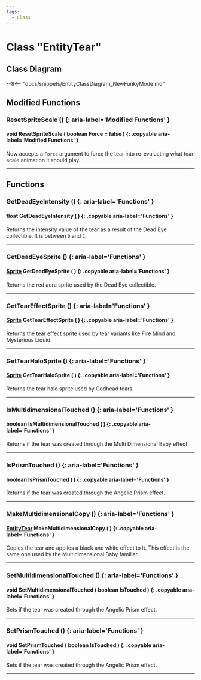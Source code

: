 ```yaml
---
tags:
  - Class
---
```

# Class "EntityTear"

## Class Diagram
--8<-- "docs/snippets/EntityClassDiagram_NewFunkyMode.md"
## Modified Functions

### ResetSpriteScale () {: aria-label='Modified Functions' }
#### void ResetSpriteScale ( boolean Force = false ) {: .copyable aria-label='Modified Functions' }
Now accepts a `Force` argument to force the tear into re-evaluating what tear scale animation it should play.

___
## Functions

### GetDeadEyeIntensity () {: aria-label='Functions' }
#### float GetDeadEyeIntensity ( ) {: .copyable aria-label='Functions' }
Returns the intensity value of the tear as a result of the Dead Eye collectible. It is between `0` and `1`.

___
### GetDeadEyeSprite () {: aria-label='Functions' }
#### [Sprite](Sprite.md) GetDeadEyeSprite ( ) {: .copyable aria-label='Functions' }
Returns the red aura sprite used by the Dead Eye collectible.

___
### GetTearEffectSprite () {: aria-label='Functions' }
#### [Sprite](Sprite.md) GetTearEffectSprite ( ) {: .copyable aria-label='Functions' }
Returns the tear effect sprite used by tear variants like Fire Mind and Mysterious Liquid.

___
### GetTearHaloSprite () {: aria-label='Functions' }
#### [Sprite](Sprite.md) GetTearHaloSprite ( ) {: .copyable aria-label='Functions' }
Returns the tear halo sprite used by Godhead tears.

___
### IsMultidimensionalTouched () {: aria-label='Functions' }
#### boolean IsMultidimensionalTouched ( ) {: .copyable aria-label='Functions' }
Returns if the tear was created through the Multi Dimensional Baby effect.

___
### IsPrismTouched () {: aria-label='Functions' }
#### boolean IsPrismTouched ( ) {: .copyable aria-label='Functions' }
Returns if the tear was created through the Angelic Prism effect.

___
### MakeMultidimensionalCopy () {: aria-label='Functions' }
#### [EntityTear](EntityTear.md) MakeMultidimensionalCopy ( ) {: .copyable aria-label='Functions' }
Copies the tear and applies a black and white effect to it. This effect is the same one used by the Multidimensional Baby familiar.

___
### SetMultidimensionalTouched () {: aria-label='Functions' }
#### void SetMultidimensionalTouched ( boolean IsTouched ) {: .copyable aria-label='Functions' }
Sets if the tear was created through the Angelic Prism effect.

___
### SetPrismTouched () {: aria-label='Functions' }
#### void SetPrismTouched ( boolean IsTouched ) {: .copyable aria-label='Functions' }
Sets if the tear was created through the Angelic Prism effect.

___